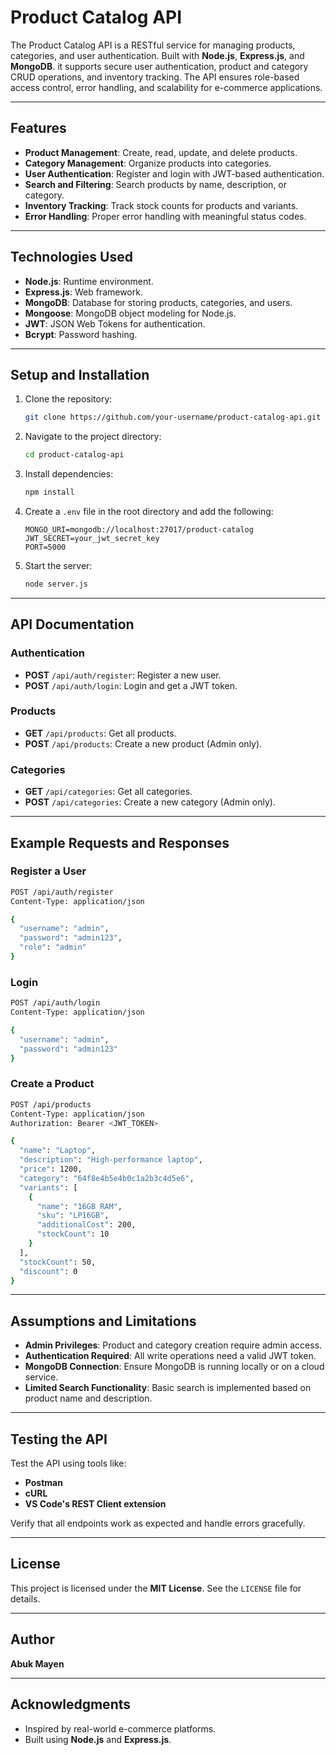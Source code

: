 # **Product Catalog API**

The Product Catalog API is a RESTful service for managing products, categories, and user authentication. Built with **Node.js**, **Express.js**, and **MongoDB**. it supports secure user authentication, product and category CRUD operations, and inventory tracking. The API ensures role-based access control, error handling, and scalability for e-commerce applications. 

---

## **Features**

- **Product Management**: Create, read, update, and delete products.
- **Category Management**: Organize products into categories.
- **User Authentication**: Register and login with JWT-based authentication.
- **Search and Filtering**: Search products by name, description, or category.
- **Inventory Tracking**: Track stock counts for products and variants.
- **Error Handling**: Proper error handling with meaningful status codes.

---

## **Technologies Used**

- **Node.js**: Runtime environment.
- **Express.js**: Web framework.
- **MongoDB**: Database for storing products, categories, and users.
- **Mongoose**: MongoDB object modeling for Node.js.
- **JWT**: JSON Web Tokens for authentication.
- **Bcrypt**: Password hashing.

---

## **Setup and Installation**

1. Clone the repository:
   ```bash
   git clone https://github.com/your-username/product-catalog-api.git
   ```

2. Navigate to the project directory:
   ```bash
   cd product-catalog-api
   ```

3. Install dependencies:
   ```bash
   npm install
   ```

4. Create a `.env` file in the root directory and add the following:
   ```plaintext
   MONGO_URI=mongodb://localhost:27017/product-catalog
   JWT_SECRET=your_jwt_secret_key
   PORT=5000
   ```

5. Start the server:
   ```bash
   node server.js
   ```

---

## **API Documentation**

### **Authentication**

- **POST** `/api/auth/register`: Register a new user.
- **POST** `/api/auth/login`: Login and get a JWT token.

### **Products**

- **GET** `/api/products`: Get all products.
- **POST** `/api/products`: Create a new product (Admin only).

### **Categories**

- **GET** `/api/categories`: Get all categories.
- **POST** `/api/categories`: Create a new category (Admin only).

---

## **Example Requests and Responses**

### **Register a User**
```bash
POST /api/auth/register
Content-Type: application/json

{
  "username": "admin",
  "password": "admin123",
  "role": "admin"
}
```

### **Login**
```bash
POST /api/auth/login
Content-Type: application/json

{
  "username": "admin",
  "password": "admin123"
}
```

### **Create a Product**
```bash
POST /api/products
Content-Type: application/json
Authorization: Bearer <JWT_TOKEN>

{
  "name": "Laptop",
  "description": "High-performance laptop",
  "price": 1200,
  "category": "64f8e4b5e4b0c1a2b3c4d5e6",
  "variants": [
    {
      "name": "16GB RAM",
      "sku": "LP16GB",
      "additionalCost": 200,
      "stockCount": 10
    }
  ],
  "stockCount": 50,
  "discount": 0
}
```

---

## **Assumptions and Limitations**

- **Admin Privileges**: Product and category creation require admin access.
- **Authentication Required**: All write operations need a valid JWT token.
- **MongoDB Connection**: Ensure MongoDB is running locally or on a cloud service.
- **Limited Search Functionality**: Basic search is implemented based on product name and description.

---

## **Testing the API**

Test the API using tools like:

- **Postman**
- **cURL**
- **VS Code's REST Client extension**

Verify that all endpoints work as expected and handle errors gracefully.

---

## **License**

This project is licensed under the **MIT License**. See the `LICENSE` file for details.

---

## **Author**

**Abuk Mayen**

---

## **Acknowledgments**

- Inspired by real-world e-commerce platforms.
- Built using **Node.js** and **Express.js**.
